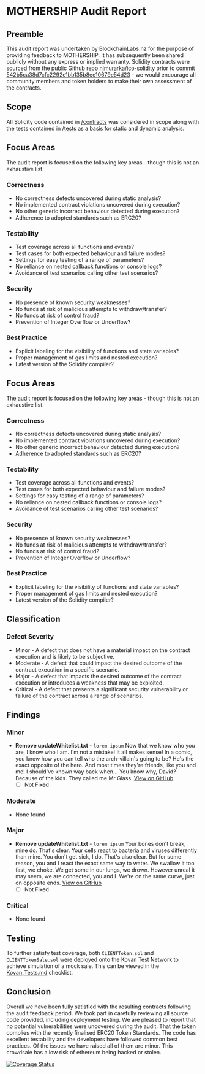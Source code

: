 # MOTHERSHIP Audit Report
## Preamble
This audit report was undertaken by BlockchainLabs.nz for the purpose of providing feedback to MOTHERSHIP. It has subsequently been shared publicly without any express or implied warranty.
Solidity contracts were sourced from the public Github repo [njmurarka/ico-solidity](https://github.com/njmurarka/ico-solidity) prior to commit [542b5ca38d7cfc2292e1bb135b8ee10679e54d23](https://github.com/njmurarka/ico-solidity/tree/542b5ca38d7cfc2292e1bb135b8ee10679e54d23) - we would encourage all community members and token holders to make their own assessment of the contracts.
## Scope
All Solidity code contained in [/contracts](CONTRACT-URL) was considered in scope along with the tests contained in [/tests](CONTRACT-TESTS-URL) as a basis for static and dynamic analysis.
## Focus Areas
The audit report is focused on the following key areas - though this is not an exhaustive list.
### Correctness
- No correctness defects uncovered during static analysis?
- No implemented contract violations uncovered during execution?
- No other generic incorrect behaviour detected during execution?
- Adherence to adopted standards such as ERC20?
### Testability
- Test coverage across all functions and events?
- Test cases for both expected behaviour and failure modes?
- Settings for easy testing of a range of parameters?
- No reliance on nested callback functions or console logs?
- Avoidance of test scenarios calling other test scenarios?
### Security
- No presence of known security weaknesses?
- No funds at risk of malicious attempts to withdraw/transfer?
- No funds at risk of control fraud?
- Prevention of Integer Overflow or Underflow?
### Best Practice
- Explicit labeling for the visibility of functions and state variables?
- Proper management of gas limits and nested execution?
- Latest version of the Solidity compiler?
## Focus Areas
The audit report is focused on the following key areas - though this is not an exhaustive list.
### Correctness
- No correctness defects uncovered during static analysis?
- No implemented contract violations uncovered during execution?
- No other generic incorrect behaviour detected during execution?
- Adherence to adopted standards such as ERC20?
### Testability
- Test coverage across all functions and events?
- Test cases for both expected behaviour and failure modes?
- Settings for easy testing of a range of parameters?
- No reliance on nested callback functions or console logs?
- Avoidance of test scenarios calling other test scenarios?
### Security
- No presence of known security weaknesses?
- No funds at risk of malicious attempts to withdraw/transfer?
- No funds at risk of control fraud?
- Prevention of Integer Overflow or Underflow?
### Best Practice
- Explicit labeling for the visibility of functions and state variables?
- Proper management of gas limits and nested execution?
- Latest version of the Solidity compiler?
## Classification
### Defect Severity
- Minor - A defect that does not have a material impact on the contract execution and is likely to be subjective.
- Moderate - A defect that could impact the desired outcome of the contract execution in a specific scenario.
- Major - A defect that impacts the desired outcome of the contract execution or introduces a weakness that may be exploited.
- Critical - A defect that presents a significant security vulnerability or failure of the contract across a range of scenarios.
## Findings
<!-- Here goes a list of issues -->
### Minor
- **Remove updateWhitelist.txt** - `lorem ipsum` Now that we know who you are, I know who I am. I'm not a mistake! It all makes sense! In a comic, you know how you can tell who the arch-villain's going to be? He's the exact opposite of the hero. And most times they're friends, like you and me! I should've known way back when... You know why, David? Because of the kids. They called me Mr Glass.  [View on GitHub](https://github.com/CLIENT/issues/123)
  - [ ] Not Fixed
### Moderate
- None found
### Major
- **Remove updateWhitelist.txt** - `lorem ipsum` Your bones don't break, mine do. That's clear. Your cells react to bacteria and viruses differently than mine. You don't get sick, I do. That's also clear. But for some reason, you and I react the exact same way to water. We swallow it too fast, we choke. We get some in our lungs, we drown. However unreal it may seem, we are connected, you and I. We're on the same curve, just on opposite ends.  [View on GitHub](https://github.com/CLIENT/issues/123)
  - [ ] Not Fixed
### Critical
- None found
## Testing
To further satisfy test coverage, both `CLIENTToken.sol` and `CLIENTTokenSale.sol` were deployed onto the Kovan Test Network to achieve simulation of a mock sale. This can be viewed in the [Kovan_Tests.md](https://github.com/CLIENT/blob/master/Kovan_Tests.md) checklist.
## Conclusion
Overall we have been fully satisfied with the resulting contracts following the audit feedback period. We took part in carefully reviewing all source code provided, including deployment testing.
We are pleased to report that no potential vulnerabilities were uncovered during the audit. That the token complies with the recently finalised ERC20 Token Standards. The code has excellent testability and the developers have followed common best practices.
Of the issues we have raised all of them are minor. This crowdsale has a low risk of ethereum being hacked or stolen. 

[![Coverage Status](https://coveralls.io/repos/github/tikonoff/mothership/badge.svg?branch=master)](https://coveralls.io/github/tikonoff/mothership?branch=master)
